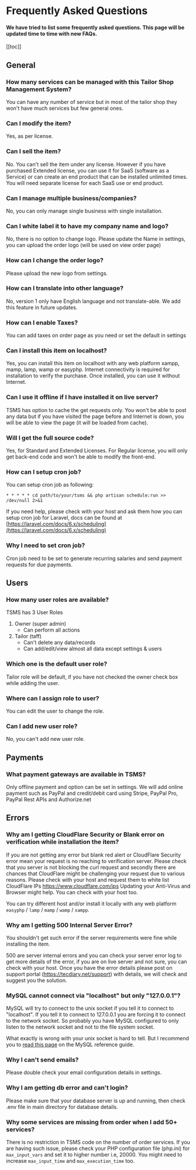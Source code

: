 # Frequently Asked Questions

#### We have tried to list some frequently asked questions. This page will be updated time to time with new FAQs.

[[toc]]

## General

### How many services can be managed with this Tailor Shop Management System?

You can have any number of service but in most of the tailor shop they won't have much services but few general ones.

### Can I modify the item?

Yes, as per license.

### Can I sell the item?

No. You can't sell the item under any license. However if you have purchased Extended license, you can use it for SaaS (software as a Service) or can create an end product that can be installed unlimited times. You will need separate license for each SaaS use or end product.

### Can I manage multiple business/companies?

No, you can only manage single business with single installation.

### Can I white label it to have my company name and logo?

No, there is no option to change logo. Please update the Name in settings, you can upload the order logo (will be used on view order page)

### How can I change the order logo?

Please upload the new logo from settings.

### How can I translate into other language?

No, version 1 only have English language and not translate-able. We add this feature in future updates.

### How can I enable Taxes?

You can add taxes on order page as you need or set the default in settings

### Can I install this item on localhost?

Yes, you can install this item on localhost with any web platform xampp, mamp, lamp, wamp or easyphp. Internet connectivity is required for installation to verify the purchase. Once installed, you can use it without Internet.

### Can I use it offline if I have installed it on live server?

TSMS has option to cache the get requests only. You won't be able to post any data but if you have visited the page before and Internet is down, you will be able to view the page (it will be loaded from cache).

### Will I get the full source code?

Yes, for Standard and Extended Licenses. For Regular license, you will only get back-end code and won't be able to modify the front-end.

### How can I setup cron job?

You can setup cron job as following:

```
* * * * * cd path/to/your/tsms && php artisan schedule:run >> /dev/null 2>&1
```

If you need help, please check with your host and ask them how you can setup cron job for Laravel, docs can be found at [https://laravel.com/docs/6.x/scheduling](https://laravel.com/docs/6.x/scheduling)

### Why I need to set cron job?

Cron job need to be set to generate recurring salaries and send payment requests for due payments.

## Users

### How many user roles are available?

TSMS has 3 User Roles

1.  Owner (super admin)
    -   Can perform all actions
2.  Tailor (taff)
    -   Can't delete any data/records
    -   Can add/edit/view almost all data except settings & users

### Which one is the default user role?

Tailor role will be default, if you have not checked the owner check box while adding the user.

### Where can I assign role to user?

You can edit the user to change the role.

### Can I add new user role?

No, you can't add new user role.

## Payments

### What payment gateways are available in TSMS?

Only offline payment and option can be set in settings. We will add online payment such as PayPal and credit/debit card using Stripe, PayPal Pro, PayPal Rest APIs and Authorize.net

## Errors

### Why am I getting CloudFlare Security or Blank error on verification while installation the item?

If you are not getting any error but blank red alert or CloudFlare Security error mean your request is no reaching to verification server. Please check that you server is not blocking the curl request and secondly there are chances that CloudFlare might be challenging your request due to various reasons. Please check with your host and request them to white list CloudFlare IPs https://www.cloudflare.com/ips Updating your Anti-Virus and Browser might help. You can check with your host too.

You can try different host and/or install it locally with any web platform `easyphp` / `lamp` / `mamp` / `wamp` / `xampp`.

### Why am I getting 500 Internal Server Error?

You shouldn't get such error if the server requirements were fine while installing the item.

500 are server internal errors and you can check your server error log to get more details of the error, if you are on live server and not sure, you
can check with your host. Once you have the error details please post on support portal (https://tecdiary.net/support) with details, we will check and suggest you the solution.

### MySQL cannot connect via "localhost" but only "127.0.0.1"?

MySQL will try to connect to the unix socket if you tell it to connect to "localhost". If you tell it to connect to 127.0.0.1 you are forcing it to connect to the network socket. So probably you have MySQL configured to only listen to the network socket and not to the file system socket.

What exactly is wrong with your unix socket is hard to tell. But I recommend you to [read this page](http://dev.mysql.com/doc/refman/5.5/en/can-not-connect-to-server.html) on the MySQL reference guide.

### Why I can't send emails?

Please double check your email configuration details in settings.

### Why I am getting db error and can't login?

Please make sure that your database server is up and running, then check .env file in main directory for database details.

### Why some services are missing from order when I add 50+ services?

There is no restriction in TSMS code on the number of order services. If you are having such issue, please check your PHP configuration file (php.ini) for `max_input_vars` and set it to higher number i.e, 20000. You might need to increase `max_input_time` and `max_execution_time` too.
